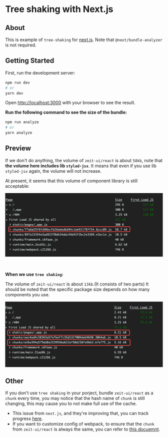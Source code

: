 # Tree shaking with Next.js

## About

This is example of `tree-shaking` for [next.js](https://nextjs.com/). Note that `@next/bundle-analyzer` is not required.

## Getting Started

First, run the development server:

```bash
npm run dev
# or
yarn dev
```

Open [http://localhost:3000](http://localhost:3000) with your browser to see the result.

**Run the following command to see the size of the bundle:**

```bash
npm run analyze
# or
yarn analyze
```

## Preview

If we don't do anything, the volume of `zeit-ui/react` is about `58kb`, note that **the volume here includes lib `styled-jsx`**.
It means that even if you use lib `styled-jsx` again, the volume will not increase.

At present, it seems that this volume of component library is still acceptable:

![output-before](public/output-before.png)

<br/>

**When we use `tree shaking`:**

The volume of `zeit-ui/react` is about `13kb`.(It consists of two parts)
It should be noted that the specific package size depends on how many components you use.

![output-after](public/output-after.png)

## Other

If you don't use `tree shaking` in your porject, bundle `zeit-ui/react` as a `chunk`
every time, you may notice that the hash name of `chunk` is still changing,
this may cause you to not make full use of the cache.

  - This issue from `next.js`, and they're improving that, you can track progress [here](https://github.com/vercel/next.js/issues/6303).
  - If you want to customize config of webpack, to ensure that the `chunk` from `zeit-ui/react` is always the same,
you can refer to [this docuemnt](https://webpack.js.org/guides/code-splitting/).
